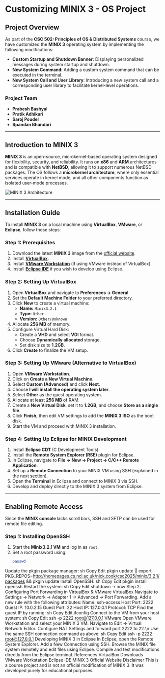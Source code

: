 # Customizing MINIX 3 - OS Project

## Project Overview
As part of the **CSC 502: Principles of OS & Distributed Systems** course, we have customized the **MINIX 3** operating system by implementing the following modifications:

- **Custom Startup and Shutdown Banner**: Displaying personalized messages during system startup and shutdown.
- **New System Command**: Adding a custom system command that can be executed in the terminal.
- **New System Call and User Library**: Introducing a new system call and a corresponding user library to facilitate kernel-level operations.

### Project Team
- **Prabesh Bashyal**
- **Pratik Adhikari**
- **Saroj Poudel**
- **Spandan Bhandari**

---

## Introduction to MINIX 3
**MINIX 3** is an open-source, microkernel-based operating system designed for flexibility, security, and reliability. It runs on **x86** and **ARM** architectures and is compatible with **NetBSD**, allowing it to support numerous NetBSD packages. The OS follows a **microkernel architecture**, where only essential services operate in kernel mode, and all other components function as isolated user-mode processes.

![MINIX 3 Architecture](https://user-images.githubusercontent.com/5839686/33244061-8fa1facc-d2a5-11e7-8fd9-cf41bc8b946f.png)

---

## Installation Guide
To install **MINIX 3** on a local machine using **VirtualBox**, **VMware**, or **Eclipse**, follow these steps:

### Step 1: Prerequisites
1. Download the latest **MINIX 3** image from the [official website](http://www.minix3.org/).
2. Install **[VirtualBox](https://www.virtualbox.org/wiki/Downloads)**.
3. Install **[VMware Workstation](https://www.vmware.com/products/workstation.html)** (if using VMware instead of VirtualBox).
4. Install **[Eclipse IDE](https://www.eclipse.org/downloads/)** if you wish to develop using Eclipse.

### Step 2: Setting Up VirtualBox
1. Open **VirtualBox** and navigate to **Preferences → General**.
2. Set the **Default Machine Folder** to your preferred directory.
3. Click **New** to create a virtual machine:
   - **Name:** `Minix3.2.1`
   - **Type:** `Other`
   - **Version:** `Other/Unknown`
4. Allocate **256 MB** of memory.
5. Configure Virtual Hard Disk:
   - Create a **VHD** and select **VDI** format.
   - Choose **Dynamically allocated** storage.
   - Set disk size to **1.2GB**.
6. Click **Create** to finalize the VM setup.

### Step 3: Setting Up VMware (Alternative to VirtualBox)
1. Open **VMware Workstation**.
2. Click on **Create a New Virtual Machine**.
3. Select **Custom (Advanced)** and click **Next**.
4. Choose **I will install the operating system later**.
5. Select **Other** as the guest operating system.
6. Allocate at least **256 MB** of RAM.
7. Create a **New Virtual Disk**, set it to **1.2GB**, and choose **Store as a single file**.
8. Click **Finish**, then edit VM settings to add the **MINIX 3 ISO** as the boot disk.
9. Start the VM and proceed with MINIX 3 installation.

### Step 4: Setting Up Eclipse for MINIX Development
1. Install **Eclipse CDT** (C Development Tools).
2. Install the **Remote System Explorer (RSE)** plugin for Eclipse.
3. In Eclipse, navigate to **File → New → Project → C/C++ Remote Application**.
4. Set up a **Remote Connection** to your MINIX VM using SSH (explained in the next section).
5. Open the **Terminal** in Eclipse and connect to MINIX 3 via SSH.
6. Develop and deploy directly to the MINIX 3 system from Eclipse.

---

## Enabling Remote Access
Since the **MINIX console** lacks scroll bars, SSH and SFTP can be used for remote file editing.

### Step 1: Installing OpenSSH
1. Start the **Minix3.2.1 VM** and log in as `root`.
2. Set a root password using:
   ```sh
   passwd
Update the pkgin package manager:
sh
Copy
Edit
pkgin update || export PKG_REPOS=http://homepages.cs.ncl.ac.uk/nick.cook/csc2025/minix/3.2.1/packages && pkgin update
Install OpenSSH:
sh
Copy
Edit
pkgin install openssh
Restart the system:
sh
Copy
Edit
shutdown -r now
Step 2: Configuring Port Forwarding in VirtualBox & VMware
VirtualBox
Navigate to Settings → Network → Adapter 1 → Advanced → Port Forwarding.
Add a new rule with the following attributes:
Name: ssh-access
Host Port: 2222
Guest IP: 10.0.2.15
Guest Port: 22
Host IP: 127.0.0.1
Protocol: TCP
Find the guest IP by running:
sh
Copy
Edit
ifconfig
Connect to the VM from your host system:
sh
Copy
Edit
ssh -p 2222 root@127.0.0.1
VMware
Open VMware Workstation and select your MINIX 3 VM.
Navigate to Edit → Virtual Network Editor.
Configure NAT Settings and forward port 2222 to 22.\n
Use the same SSH connection command as above:
sh
Copy
Edit
ssh -p 2222 root@127.0.0.1
Developing MINIX 3 in Eclipse
In Eclipse, open the Remote System Explorer.
Add a New Connection using SSH.
Browse the MINIX file system remotely and edit files using Eclipse.
Compile and test modifications directly from the Eclipse terminal.
References
VirtualBox Downloads
VMware Workstation
Eclipse IDE
MINIX 3 Official Website
Disclaimer
This is a course project and is not an official modification of MINIX 3. It was developed purely for educational purposes.
